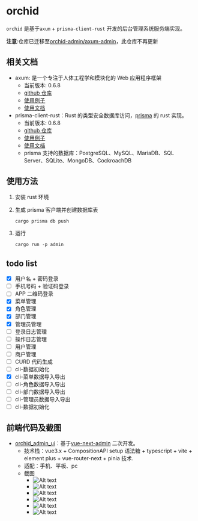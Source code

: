 # orchid

`orchid` 是基于`axum` + `prisma-client-rust` 开发的后台管理系统服务端实现。

**注意**:仓库已迁移至[orchid-admin/axum-admin](https://github.com/orchid-admin/axum-admin)，此仓库不再更新

## 相关文档

- axum: 是一个专注于人体工程学和模块化的 Web 应用程序框架
  - 当前版本: 0.6.8
  - [github 仓库](https://github.com/tokio-rs/axum)
  - [使用例子](https://github.com/tokio-rs/axum/tree/main/examples)
  - [使用文档](https://docs.rs/axum)
- prisma-client-rust：Rust 的类型安全数据库访问，[prisma](https://github.com/prisma/prisma) 的 rust 实现。
  - 当前版本: 0.6.8
  - [github 仓库](https://github.com/Brendonovich/prisma-client-rust)
  - [使用例子](https://github.com/Brendonovich/prisma-client-rust/tree/main/examples)
  - [使用文档](https://prisma.brendonovich.dev/)
  - prisma 支持的数据库：PostgreSQL、MySQL、MariaDB、SQL Server、SQLite、MongoDB、CockroachDB

## 使用方法

1. 安装 rust 环境

2. 生成 prisma 客户端并创建数据库表

   ```rust
   cargo prisma db push
   ```

3. 运行
   ```rust
   cargo run -p admin
   ```

## todo list

- [x] 用户名 + 密码登录
- [ ] 手机号码 + 验证码登录
- [ ] APP 二维码登录
- [x] 菜单管理
- [x] 角色管理
- [x] 部门管理
- [x] 管理员管理
- [ ] 登录日志管理
- [ ] 操作日志管理
- [ ] 用户管理
- [ ] 商户管理
- [ ] CURD 代码生成
- [ ] cli-数据初始化
- [x] cli-菜单数据导入导出
- [ ] cli-角色数据导入导出
- [ ] cli-部门数据导入导出
- [ ] cli-管理员数据导入导出
- [ ] cli-数据初始化

## 前端代码及截图

- [orchid_admin_ui](https://github.com/tingfeng-key/orchid_admin_ui)：基于[vue-next-admin](https://gitee.com/lyt-top/vue-next-admin) 二次开发。
  - 技术栈：vue3.x + CompositionAPI setup 语法糖 + typescript + vite + element plus + vue-router-next + pinia 技术.
  - 适配：手机、平板、pc
  - 截图
    - ![Alt text](./asset/image.png)
    - ![Alt text](./asset/image-1.png)
    - ![Alt text](./asset/image-2.png)
    - ![Alt text](./asset/image-5.png)
    - ![Alt text](./asset/image-3.png)
    - ![Alt text](./asset/image-4.png)
